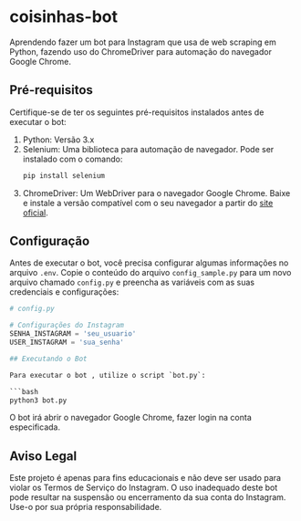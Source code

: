 # coisinhas-bot
Aprendendo fazer um bot para Instagram que usa de web scraping em Python, fazendo uso do ChromeDriver para automação do navegador Google Chrome.

## Pré-requisitos

Certifique-se de ter os seguintes pré-requisitos instalados antes de executar o bot:

1. Python: Versão 3.x
2. Selenium: Uma biblioteca para automação de navegador. Pode ser instalado com o comando:
   ```bash
   pip install selenium
   ```
3. ChromeDriver: Um WebDriver para o navegador Google Chrome. Baixe e instale a versão compatível com o seu navegador a partir do [site oficial](https://sites.google.com/a/chromium.org/chromedriver/).

## Configuração

Antes de executar o bot, você precisa configurar algumas informações no arquivo `.env`. Copie o conteúdo do arquivo `config_sample.py` para um novo arquivo chamado `config.py` e preencha as variáveis com as suas credenciais e configurações:

```python
# config.py

# Configurações do Instagram
SENHA_INSTAGRAM = 'seu_usuario'
USER_INSTAGRAM = 'sua_senha'

## Executando o Bot

Para executar o bot , utilize o script `bot.py`:

```bash
python3 bot.py
```

O bot irá abrir o navegador Google Chrome, fazer login na conta especificada.

## Aviso Legal

Este projeto é apenas para fins educacionais e não deve ser usado para violar os Termos de Serviço do Instagram. O uso inadequado deste bot pode resultar na suspensão ou encerramento da sua conta do Instagram. Use-o por sua própria responsabilidade.
